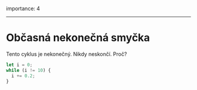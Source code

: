 importance: 4

---

# Občasná nekonečná smyčka

Tento cyklus je nekonečný. Nikdy neskončí. Proč?

```js
let i = 0;
while (i != 10) {
  i += 0.2;
}
```

